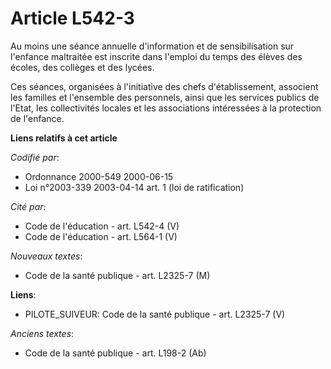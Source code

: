 # Article L542-3

Au moins une séance annuelle d'information et de sensibilisation sur l'enfance maltraitée est inscrite dans l'emploi du temps
des élèves des écoles, des collèges et des lycées.

Ces séances, organisées à l'initiative des chefs d'établissement, associent les familles et l'ensemble des personnels, ainsi
que les services publics de l'Etat, les collectivités locales et les associations intéressées à la protection de l'enfance.

**Liens relatifs à cet article**

_Codifié par_:

  - Ordonnance 2000-549 2000-06-15
  - Loi n°2003-339 2003-04-14 art. 1 (loi de ratification)

_Cité par_:

  - Code de l'éducation - art. L542-4 (V)
  - Code de l'éducation - art. L564-1 (V)

_Nouveaux textes_:

  - Code de la santé publique - art. L2325-7 (M)

**Liens**:

  - PILOTE_SUIVEUR: Code de la santé publique - art. L2325-7 (V)

_Anciens textes_:

  - Code de la santé publique - art. L198-2 (Ab)
